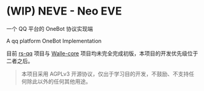 # (WIP) NEVE - Neo EVE

一个 QQ 平台的 OneBot 协议实现端

A qq platform OneBot Implementation

目前 [rs-qq](https://github.com/lz1998/rs-qq) 项目与 [Walle-core](https://github.com/abrahum/walle-core) 项目均未完全完成初版，本项目的开发优先级位于二者之后。

> 本项目采用 AGPLv3 开源协议，仅出于学习目的开发，不鼓励、不支持任何除此以外的任何其他用途。